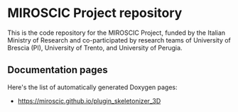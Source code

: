 # MIROSCIC Project repository

This is the code repository for the MIROSCIC Project, funded by the Italian Ministry of Research and co-participated by research teams of University of Brescia (PI), University of Trento, and University of Perugia.

## Documentation pages

Here's the list of automatically generated Doxygen pages:

* <https://miroscic.github.io/plugin_skeletonizer_3D>
